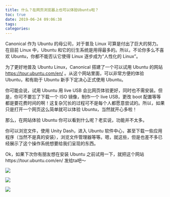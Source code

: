 ```yaml
---
title: 什么？在网页浏览器上也可以体验Ubuntu啦？
toc: true
date: 2019-06-24 09:06:38
tags:
categories:
---
```



Canonical 作为 Ubuntu 的母公司，对于普及 Linux 可算是付出了巨大的努力。在目前 Linux 中，Ubuntu 和它的衍生系统是用得最多的。所以，不论你多么不喜欢  Ubuntu，你都不能否认它使得 Linux 逐步成为“人性化的 Linux”。

为了更好地普及 Ubuntu Linux，Canonical 搭建了一个可以试用 Ubuntu 的网站 https://tour.ubuntu.com/en/ 。从这个网站里面，可以非常方便的体验 Ubuntu，和有助于 Ubuntu 新手下定决心正式使用 Ubuntu。

你可能会说，试用 Ubuntu 用 live USB 会比网页体验更好，同时也不需安装。但是，你可不要忘了下载一个 ISO 镜像，制作一个 live USB，更改 boot 配置等等都是要花费时间的啊！这复杂冗长的过程可不是每个人都愿意尝试的。所以，如果只是打开一个网页这么简单就可以体验 Ubuntu，当然就开心多啦！

那么，在网站体验 Ubuntu 你可以看到什么呢？老实说，功能并不太多。

你可以浏览文件，使用 Unity Dash，进入 Ubuntu 软件中心，甚至下载一些应用程序（当然不是真的安装），浏览文件管理器等等。嗯，就这些，但是也差不多已经展示了这个操作系统想要给我们呈现的东西。

Ok，如果下次你有朋友想在安装 Ubuntu 之前试用一下，就把这个网站https://tour.ubuntu.com/en/  发给ta吧～

![](https://www.ubuntukylin.com/upload/201608/1470186070587464.png)

![](https://www.ubuntukylin.com/upload/201608/1470186275498591.png)

![](https://www.ubuntukylin.com/upload/201608/1470186070776406.png)



